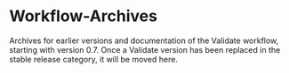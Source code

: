 # Workflow-Archives
Archives for earlier versions and documentation of the Validate workflow, starting with version 0.7. Once a Validate version has been replaced in the stable release category, it will be moved here.

